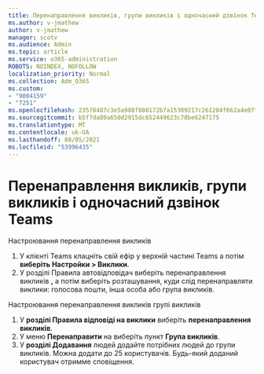 ```yaml
---
title: Перенаправлення викликів, групи викликів і одночасний дзвінок Teams
ms.author: v-jmathew
author: v-jmathew
manager: scotv
ms.audience: Admin
ms.topic: article
ms.service: o365-administration
ROBOTS: NOINDEX, NOFOLLOW
localization_priority: Normal
ms.collection: Adm_O365
ms.custom:
- "9004159"
- "7251"
ms.openlocfilehash: 23578487c3e5a988f888172b7a15309217c261284f662a4e07f21ba3a4971004
ms.sourcegitcommit: b5f7da89a650d2915dc652449623c78be6247175
ms.translationtype: MT
ms.contentlocale: uk-UA
ms.lasthandoff: 08/05/2021
ms.locfileid: "53996435"
---
```

# <a name="call-forwarding-call-groups-and-simultaneous-ring-in-teams"></a>Перенаправлення викликів, групи викликів і одночасний дзвінок Teams

Настроювання перенаправлення викликів

1. У клієнті Teams клацніть свій ефір у верхній частині Teams а потім **виберіть Настройки > Виклики**.
2. У розділі Правила автовідповідач виберіть перенаправлення викликів **,** а потім виберіть розташування, куди слід перенаправляти виклики: голосова пошти, інша особа або група викликів. 

Настроювання перенаправлення викликів групі викликів

1. У **розділі Правила відповіді на виклики** виберіть **перенаправлення викликів**.
2. У меню **Перенаправити** на виберіть пункт **Група викликів**.
3. У **розділі Додавання** людей додайте потрібних людей до групи викликів. Можна додати до 25 користувачів. Будь-який доданий користувач отримме сповіщення.
